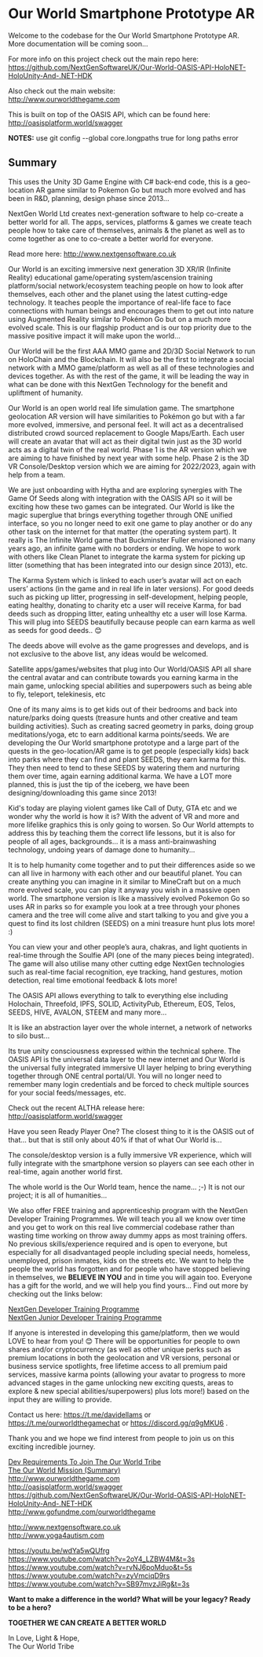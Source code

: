 # Our World Smartphone Prototype AR

Welcome to the codebase for the Our World Smartphone Prototype AR. More documentation will be coming soon...

For more info on this project check out the main repo here:<br>
https://github.com/NextGenSoftwareUK/Our-World-OASIS-API-HoloNET-HoloUnity-And-.NET-HDK

Also check out the main website:<br>
http://www.ourworldthegame.com

This is built on top of the OASIS API, which can be found here:<br>
http://oasisplatform.world/swagger


**NOTES:** use git config --global core.longpaths true for long paths error

## Summary

This uses the Unity 3D Game Engine with C# back-end code, this is a geo-location AR game similar to Pokemon Go but much more evolved and has been in R&D, planning, design phase since 2013...

NextGen World Ltd creates next-generation software to help co-create a better world for all. The apps, services, platforms & games we create teach people how to take care of themselves, animals & the planet as well as to come together as one to co-create a better world for everyone.

Read more here:
http://www.nextgensoftware.co.uk 

Our World is an exciting immersive next generation 3D XR/IR (Infinite Reality) educational game/operating system/ascension training platform/social network/ecosystem teaching people on how to look after themselves, each other and the planet using the latest cutting-edge technology. It teaches people the importance of real-life face to face connections with human beings and encourages them to get out into nature using Augmented Reality similar to Pokémon Go but on a much more evolved scale. This is our flagship product and is our top priority due to the massive positive impact it will make upon the world...

Our World will be the first AAA MMO game and 2D/3D Social Network to run on HoloChain and the Blockchain. It will also be the first to integrate a social network with a MMO game/platform as well as all of these technologies and devices together. As with the rest of the game, it will be leading the way in what can be done with this NextGen Technology for the benefit and upliftment of humanity.

Our World is an open world real life simulation game. The smartphone geolocation AR version will have similarities to Pokémon go but with a far more evolved, immersive, and personal feel. It will act as a decentralised distributed crowd sourced replacement to Google Maps/Earth. Each user will create an avatar that will act as their digital twin just as the 3D world acts as a digital twin of the real world. Phase 1 is the AR version which we are aiming to have finished by next year with some help. Phase 2 is the 3D VR Console/Desktop version which we are aiming for 2022/2023, again with help from a team. 

We are just onboarding with Hytha and are exploring synergies with The Game Of Seeds along with integration with the OASIS API so it will be exciting how these two games can be integrated. Our World is like the magic superglue that brings everything together through ONE unified interface, so you no longer need to exit one game to play another or do any other task on the internet for that matter (the operating system part). It really is The Infinite World game that Buckminster Fuller envisioned so many years ago, an infinite game with no borders or ending. We hope to work with others like Clean Planet to integrate the karma system for picking up litter (something that has been integrated into our design since 2013), etc.

The Karma System which is linked to each user’s avatar will act on each users’ actions (in the game and in real life in later versions). For good deeds such as picking up litter, progressing in self-development, helping people, eating healthy, donating to charity etc a user will receive Karma, for bad deeds such as dropping litter, eating unhealthy etc a user will lose Karma. This will plug into SEEDS beautifully because people can earn karma as well as seeds for good deeds.. 😊

The deeds above will evolve as the game progresses and develops, and is not exclusive to the above list, any ideas would be welcomed.

Satellite apps/games/websites that plug into Our World/OASIS API all share the central avatar and can contribute towards you earning karma in the main game, unlocking special abilities and superpowers such as being able to fly, teleport, telekinesis, etc

One of its many aims is to get kids out of their bedrooms and back into nature/parks doing quests (treasure hunts and other creative and team building activities). Such as creating sacred geometry in parks, doing group meditations/yoga, etc to earn additional karma points/seeds. We are developing the Our World smartphone prototype and a large part of the quests in the geo-location/AR game is to get people (especially kids) back into parks where they can find and plant SEEDS, they earn karma for this. They then need to tend to these SEEDS by watering them and nurturing them over time, again earning additional karma. We have a LOT more planned, this is just the tip of the iceberg, we have been designing/downloading this game since 2013!

Kid's today are playing violent games like Call of Duty, GTA etc and we wonder why the world is how it is? With the advent of VR and more and more lifelike graphics this is only going to worsen. So Our World attempts to address this by teaching them the correct life lessons, but it is also for people of all ages, backgrounds... it is a mass anti-brainwashing technology, undoing years of damage done to humanity...

It is to help humanity come together and to put their differences aside so we can all live in harmony with each other and our beautiful planet. You can create anything you can imagine in it similar to MineCraft but on a much more evolved scale, you can play it anyway you wish in a massive open world. The smartphone version is like a massively evolved Pokemon Go so uses AR in parks so for example you look at a tree through your phones camera and the tree will come alive and start talking to you and give you a quest to find its lost children (SEEDS) on a mini treasure hunt plus lots more! :)

You can view your and other people’s aura, chakras, and light quotients in real-time through the Soulfie API (one of the many pieces being integrated). The game will also utilise many other cutting edge NextGen technologies such as real-time facial recognition, eye tracking, hand gestures, motion detection, real time emotional feedback & lots more!

The OASIS API allows everything to talk to everything else including Holochain, Threefold, IPFS, SOLID, ActivityPub, Ethereum, EOS, Telos, SEEDS, HIVE, AVALON, STEEM and many more... 

It is like an abstraction layer over the whole internet, a network of networks to silo bust...

Its true unity consciousness expressed within the technical sphere. The OASIS API is the universal data layer to the new internet and Our World is the universal fully integrated immersive UI layer helping to bring everything together through ONE central portal/UI. You will no longer need to remember many login credentials and be forced to check multiple sources for your social feeds/messages, etc.

Check out the recent ALTHA release here:
http://oasisplatform.world/swagger

Have you seen Ready Player One? The closest thing to it is the OASIS out of that... but that is still only about 40% if that of what Our World is... 

The console/desktop version is a fully immersive VR experience, which will fully integrate with the smartphone version so players can see each other in real-time, again another world first.

The whole world is the Our World team, hence the name... ;-) It is not our project; it is all of humanities...

We also offer FREE training and apprenticeship program with the NextGen Developer Training Programmes.  We will teach you all we know over time and you get to work on this real live commercial codebase rather than wasting time working on throw away dummy apps as most training offers. No previous skills/experience required and is open to everyone, but especially for all disadvantaged people including special needs, homeless, unemployed, prison inmates, kids on the streets etc. We want to help the people the world has forgotten and for people who have stopped believing in themselves, we **BELIEVE IN YOU** and in time you will again too. Everyone has a gift for the world, and we will help you find yours… Find out more by checking out the links below:

<a href="https://c8119036-8b0a-4498-ab07-331841f19b4b.filesusr.com/ugd/4280d8_ad8787bd42b1471bae73003bfbf111f7.pdf">NextGen Developer Training Programme</a><br>
<a href="https://c8119036-8b0a-4498-ab07-331841f19b4b.filesusr.com/ugd/4280d8_999d98ba615e4fa6ab4383a415ee24c5.pdf">NextGen Junior Developer Training Programme</a>

If anyone is interested in developing this game/platform, then we would LOVE to hear from you! 😊 There will be opportunities for people to own shares and/or cryptocurrency (as well as other unique perks such as premium locations in both the geolocation and VR versions, personal or business service spotlights, free lifetime access to all premium paid services, massive karma points (allowing your avatar to progress to more advanced stages in the game unlocking new exciting quests, areas to explore & new special abilities/superpowers) plus lots more!) based on the input they are willing to provide.  

Contact us here: https://t.me/davidellams or https://t.me/ourworldthegamechat or https://discord.gg/q9gMKU6 . 

Thank you and we hope we find interest from people to join us on this exciting incredible journey.

<a href="https://drive.google.com/file/d/1b_G08UTALUg4H3jPlBdElZAFvyRcVKj1/view">Dev Requirements To Join The Our World Tribe</a><br>
<a href="https://drive.google.com/file/d/12pCk20iLw_uA1yIfojcP6WwvyOT4WRiO/view?usp=sharing">The Our World Mission (Summary)</a><br>
http://www.ourworldthegame.com<br>
http://oasisplatform.world/swagger<br>
https://github.com/NextGenSoftwareUK/Our-World-OASIS-API-HoloNET-HoloUnity-And-.NET-HDK<br>
http://www.gofundme.com/ourworldthegame<br>

http://www.nextgensoftware.co.uk<br>
http://www.yoga4autism.com<br>

https://youtu.be/wdYa5wQUfrg<br>
https://www.youtube.com/watch?v=2oY4_LZBW4M&t=3s<br>
https://www.youtube.com/watch?v=rvNJ6poMduo&t=5s<br>
https://www.youtube.com/watch?v=zyVmciqD9rs<br>
https://www.youtube.com/watch?v=SB97mvzJiRg&t=3s<br>

**Want to make a difference in the world? What will be your legacy? Ready to be a hero?**

**TOGETHER WE CAN CREATE A BETTER WORLD**

In Love, Light & Hope,<br>
The Our World Tribe
